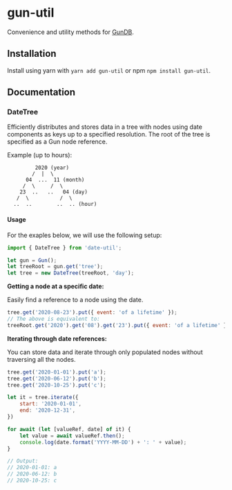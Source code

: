 # gun-util
Convenience and utility methods for [GunDB](https://github.com/amark/gun).

## Installation

Install using yarn with `yarn add gun-util` or npm `npm install gun-util`.

## Documentation

### DateTree

Efficiently distributes and stores data in a tree with nodes using date components as keys up
to a specified resolution. The root of the tree is specified as a Gun node reference.

Example (up to hours): 

```
         2020 (year)
        /  |  \
      04  ...  11 (month)
     /  \     /  \
    23  ..   ..   04 (day)
   /  \          /  \
  ..  ..        ..  .. (hour)
```

#### Usage

For the exaples below, we will use the following setup:

```javascript
import { DateTree } from 'date-util';

let gun = Gun();
let treeRoot = gun.get('tree');
let tree = new DateTree(treeRoot, 'day');
```

**Getting a node at a specific date:**

Easily find a reference to a node using the date.

```javascript
tree.get('2020-08-23').put({ event: 'of a lifetime' });
// The above is equivalent to:
treeRoot.get('2020').get('08').get('23').put({ event: 'of a lifetime' });
```

**Iterating through date references:**

You can store data and iterate through only populated nodes without
traversing all the nodes.

```javascript
tree.get('2020-01-01').put('a');
tree.get('2020-06-12').put('b');
tree.get('2020-10-25').put('c');

let it = tree.iterate({
    start: '2020-01-01',
    end: '2020-12-31',
})

for await (let [valueRef, date] of it) {
    let value = await valueRef.then();
    console.log(date.format('YYYY-MM-DD') + ': ' + value);
}

// Output:
// 2020-01-01: a
// 2020-06-12: b
// 2020-10-25: c
```
